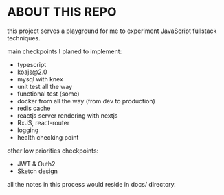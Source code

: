 # ABOUT THIS REPO
this project serves a playground for me to experiment JavaScript fullstack techniques.

main checkpoints I planed to implement:
* typescript
* koajs@2.0
* mysql with knex
* unit test all the way
* functional test (some)
* docker from all the way (from dev to production)
* redis cache
* reactjs server rendering with nextjs
* RxJS, react-router
* logging
* health checking point

other low priorities checkpoints:
* JWT & Outh2
* Sketch design

all the notes in this process would reside in docs/ directory.


